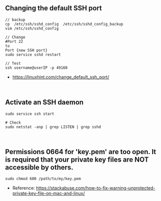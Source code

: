 ## Changing the default SSH port
```
// backup
cp  /etc/ssh/sshd_config  /etc/ssh/sshd_config_backup 
vim /etc/ssh/sshd_config

// Change 
#Port 22
to 
Port {new SSH port} 
sudo service sshd restart

// Test
ssh username@userIP -p 49160
```

- https://linuxhint.com/change_default_ssh_port/

<br />

## Activate an SSH daemon
```
sudo service ssh start

# Check
sudo netstat -anp | grep LISTEN | grep sshd
```

<br/>

## Permissions 0664 for 'key.pem' are too open. It is required that your private key files are NOT accessible by others.
```
sudo chmod 600 /path/to/my/key.pem
```
- Reference: https://stackabuse.com/how-to-fix-warning-unprotected-private-key-file-on-mac-and-linux/
